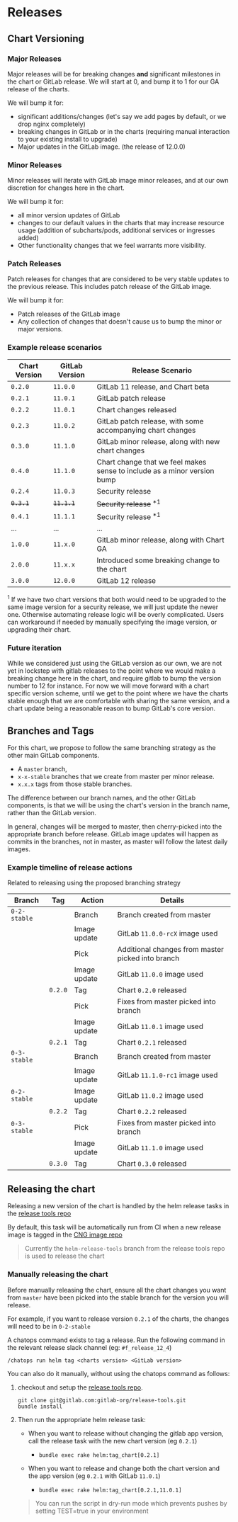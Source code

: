 # Releases

## Chart Versioning

### Major Releases

Major releases will be for breaking changes **and** significant milestones in the chart or GitLab release. We will start at 0, and bump it to 1 for our GA release of the charts.

We will bump it for:

- significant additions/changes (let's say we add pages by default, or we drop nginx completely)
- breaking changes in GitLab or in the charts (requiring manual interaction to your existing install to upgrade)
- Major updates in the GitLab image. (the release of 12.0.0)

### Minor Releases

Minor releases will iterate with GitLab image minor releases, and at our own discretion for changes here in the chart.

We will bump it for:

- all minor version updates of GitLab
- changes to our default values in the charts that may increase resource usage (addition of subcharts/pods, additional services or ingresses added)
- Other functionality changes that we feel warrants more visibility.

### Patch Releases

Patch releases for changes that are considered to be very stable updates to the previous release. This includes patch release of the GitLab image.

We will bump it for:

- Patch releases of the GitLab image
- Any collection of changes that doesn't cause us to bump the minor or major versions.

### Example release scenarios

| Chart Version | GitLab Version | Release Scenario |
| ------------- | -------------- | ---------------- |
| `0.2.0`       | `11.0.0`       | GitLab 11 release, and Chart beta |
| `0.2.1`       | `11.0.1`       | GitLab patch release |
| `0.2.2`       | `11.0.1`       | Chart changes released |
| `0.2.3`       | `11.0.2`       | GitLab patch release, with some accompanying chart changes |
| `0.3.0`       | `11.1.0`       | GitLab minor release, along with new chart changes |
| `0.4.0`       | `11.1.0`       | Chart change that we feel makes sense to include as a minor version bump |
| `0.2.4`       | `11.0.3`       | Security release |
| ~~`0.3.1`~~   | ~~`11.1.1`~~   | ~~Security release~~ <sup>*1</sup> |
| `0.4.1`       | `11.1.1`       | Security release <sup>*1</sup> |
| ...           | ...            | ... |
| `1.0.0`       | `11.x.0`       | GitLab minor release, along with Chart GA |
| `2.0.0`       | `11.x.x`       | Introduced some breaking change to the chart |
| `3.0.0`       | `12.0.0`       | GitLab 12 release |

<sup>1</sup> If we have two chart versions that both would need to be upgraded to the same image version for a security release, we will just update the newer one. Otherwise automating release logic will be overly complicated. Users can workaround if needed by manually specifying the image version, or upgrading their chart.

### Future iteration

While we considered just using the GitLab version as our own, we are not yet in lockstep with gitlab releases to the point where we would make a breaking change here in the chart, and require gitlab to bump the version number to 12 for instance. For now we will move forward with a chart specific version scheme, until we get to the point where we have the charts stable enough that we are comfortable with sharing the same version, and a chart update being a reasonable reason to bump GitLab's core version.

## Branches and Tags

For this chart, we propose to follow the same branching strategy as the other main GitLab components.

- A `master` branch,
- `x-x-stable` branches that we create from master per minor release.
- `x.x.x` tags from those stable branches.

The difference between our branch names, and the other GitLab components, is that we will be using the chart's version in the branch name, rather than the GitLab version.

In general, changes will be merged to master, then cherry-picked into the appropriate branch before release. GitLab image updates will happen as commits in the branches, not in master, as master will follow the latest daily images.

### Example timeline of release actions

Related to releasing using the proposed branching strategy

| Branch       | Tag     | Action       | Details |
| ------------ | ------- | ------------ | ------- |
| `0-2-stable` |         | Branch       | Branch created from master |
|              |         | Image update | GitLab `11.0.0-rcX` image used |
|              |         | Pick         | Additional changes from master picked into branch |
|              |         | Image update | GitLab `11.0.0` image used |
|              | `0.2.0` | Tag          | Chart `0.2.0` released |
|              |         | Pick         | Fixes from master picked into branch |
|              |         | Image update | GitLab `11.0.1` image used |
|              | `0.2.1` | Tag          | Chart `0.2.1` released |
| `0-3-stable` |         | Branch       | Branch created from master |
|              |         | Image update | GitLab `11.1.0-rc1` image used |
| `0-2-stable` |         | Image update | GitLab `11.0.2` image used |
|              | `0.2.2` | Tag          | Chart  `0.2.2` released |
| `0-3-stable` |         | Pick         | Fixes from master picked into branch |
|              |         | Image update | GitLab `11.1.0` image used |
|              | `0.3.0` | Tag          | Chart `0.3.0` released |

## Releasing the chart

Releasing a new version of the chart is handled by the helm release tasks in the [release tools repo](https://gitlab.com/gitlab-org/release-tools)

By default, this task will be automatically run from CI when a new release image is tagged in the [CNG image repo](https://gitlab.com/gitlab-org/build/CNG)

> Currently the `helm-release-tools` branch from the release tools repo is used to release the chart

### Manually releasing the chart

Before manually releasing the chart, ensure all the chart changes you want from `master` have been picked into the
stable branch for the version you will release.

For example, if you want to release version `0.2.1` of the charts, the changes will need to be in `0-2-stable`

A chatops command exists to tag a release. Run the following command in the
relevant release slack channel (eg: `#f_release_12_4`)

```
/chatops run helm tag <charts version> <GitLab version>
```

You can also do it manually, without using the chatops command as follows:

1. checkout and setup the [release tools repo](https://gitlab.com/gitlab-org/release-tools).

   ```
   git clone git@gitlab.com:gitlab-org/release-tools.git
   bundle install
   ```

1. Then run the appropriate helm release task:

   - When you want to release without changing the gitlab app version, call the release task with the new chart version (eg `0.2.1`)
     - `bundle exec rake helm:tag_chart[0.2.1]`

   - When you want to release and change both the chart version and the app version (eg `0.2.1` with GitLab `11.0.1`)
     - `bundle exec rake helm:tag_chart[0.2.1,11.0.1]`

    > You can run the script in dry-run mode which prevents pushes by setting TEST=true in your environment
